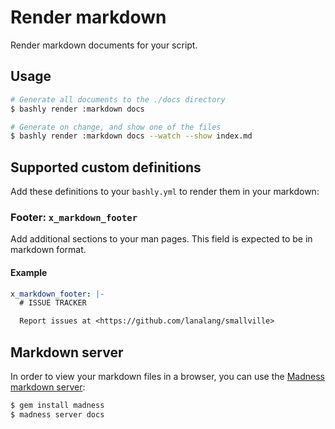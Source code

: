 # Render markdown

Render markdown documents for your script.

## Usage

```bash
# Generate all documents to the ./docs directory
$ bashly render :markdown docs

# Generate on change, and show one of the files
$ bashly render :markdown docs --watch --show index.md
```

## Supported custom definitions

Add these definitions to your `bashly.yml` to render them in your
markdown:

### Footer: `x_markdown_footer`

Add additional sections to your man pages. This field is expected
to be in markdown format.

#### Example

```yaml
x_markdown_footer: |-
  # ISSUE TRACKER

  Report issues at <https://github.com/lanalang/smallville>
```

## Markdown server

In order to view your markdown files in a browser, you can use the
[Madness markdown server](https://madness.dannyb.co/):

```bash
$ gem install madness
$ madness server docs
```
